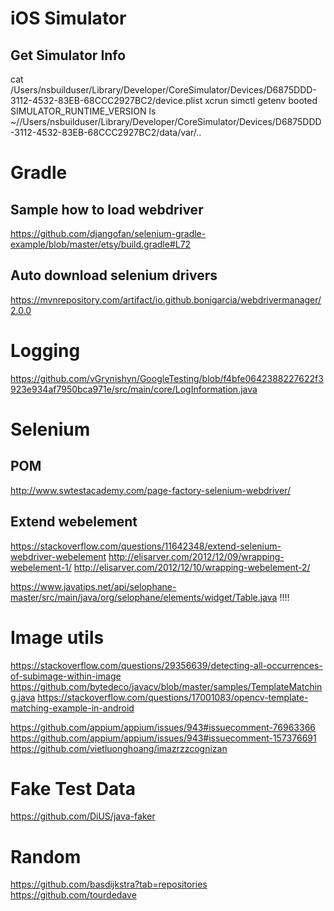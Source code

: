 # iOS Simulator

## Get Simulator Info

cat /Users/nsbuilduser/Library/Developer/CoreSimulator/Devices/D6875DDD-3112-4532-83EB-68CCC2927BC2/device.plist
xcrun simctl getenv booted SIMULATOR_RUNTIME_VERSION
ls ~//Users/nsbuilduser/Library/Developer/CoreSimulator/Devices/D6875DDD-3112-4532-83EB-68CCC2927BC2/data/var/..

# Gradle

## Sample how to load webdriver

https://github.com/djangofan/selenium-gradle-example/blob/master/etsy/build.gradle#L72

## Auto download selenium drivers

https://mvnrepository.com/artifact/io.github.bonigarcia/webdrivermanager/2.0.0

# Logging

https://github.com/vGrynishyn/GoogleTesting/blob/f4bfe0642388227622f3923e934af7950bca971e/src/main/core/LogInformation.java

# Selenium

## POM

http://www.swtestacademy.com/page-factory-selenium-webdriver/

## Extend webelement

https://stackoverflow.com/questions/11642348/extend-selenium-webdriver-webelement
http://elisarver.com/2012/12/09/wrapping-webelement-1/
http://elisarver.com/2012/12/10/wrapping-webelement-2/

https://www.javatips.net/api/selophane-master/src/main/java/org/selophane/elements/widget/Table.java !!!!

# Image utils 

https://stackoverflow.com/questions/29356639/detecting-all-occurrences-of-subimage-within-image
https://github.com/bytedeco/javacv/blob/master/samples/TemplateMatching.java
https://stackoverflow.com/questions/17001083/opencv-template-matching-example-in-android


https://github.com/appium/appium/issues/943#issuecomment-76963366
https://github.com/appium/appium/issues/943#issuecomment-157376691
https://github.com/vietluonghoang/imazrzzcognizan

# Fake Test Data
https://github.com/DiUS/java-faker

# Random
https://github.com/basdijkstra?tab=repositories
https://github.com/tourdedave